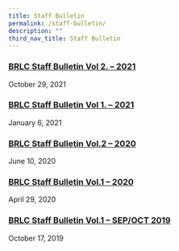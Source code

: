 ```yaml
---
title: Staff Bulletin
permalink: /staff-bulletin/
description: ""
third_nav_title: Staff Bulletin
---
```

<h3><a title="BRLC Staff Bulletin Vol 2. &ndash; 2021" href="/2021/10/29/brlc-staff-bulletin-vol-2-2021/" rel="bookmark">BRLC Staff Bulletin Vol 2. &ndash; 2021</a></h3>
<div>October 29, 2021</div>
<h3><a title="BRLC Staff Bulletin Vol 1. &ndash; 2021" href="/2021/01/06/brlc-staff-bulletin-2021/" rel="bookmark">BRLC Staff Bulletin Vol 1. &ndash; 2021</a></h3>
<div>January 6, 2021</div>
<h3><a title="BRLC Staff Bulletin Vol.2 &ndash; 2020" href="/2020/06/10/staff-bulletin-vol-2-2020/" rel="bookmark">BRLC Staff Bulletin Vol.2 &ndash; 2020</a></h3>
<div>June 10, 2020</div>
<h3><a title="BRLC Staff Bulletin Vol.1 &ndash; 2020" href="/2020/04/29/staff-bulletin-vol-1-2020/" rel="bookmark">BRLC Staff Bulletin Vol.1 &ndash; 2020</a></h3>
<div>April 29, 2020</div>
<h3><a title="BRLC Staff Bulletin Vol.1 &ndash; SEP/OCT 2019" href="/2019/10/17/brps-staff-bulletin-v1-n1/" rel="bookmark">BRLC Staff Bulletin Vol.1 &ndash; SEP/OCT 2019</a></h3>
<div>October 17, 2019</div>